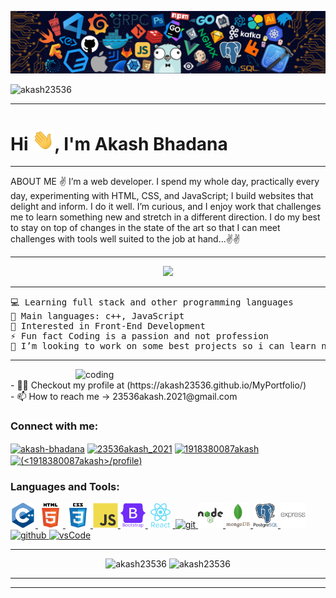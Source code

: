 <p align="center"><img src="https://raw.githubusercontent.com/KevinPatel04/KevinPatel04/master/header.png"></p>
<p align="left"> <img src="https://komarev.com/ghpvc/?username=akash23536&label=Profile%20views&color=0e75b6&style=flat" alt="akash23536" /> </p>
<hr>
<h1 align="left">Hi <img width="35" src="https://github.com/1999AZZAR/1999AZZAR/blob/main/resources/img/waving.gif">, I'm Akash Bhadana</h1>
<hr>
 ABOUT ME ✌ 
 I’m a web developer. I spend my whole day, practically every day, experimenting with HTML, CSS, and JavaScript; I build websites that delight and inform. I do it well. I’m curious, and I enjoy work that challenges me to learn something new and stretch in a different direction. I do my best to stay on top of changes in the state of the art so that I can meet challenges with tools well suited to the job at hand...✌✌ 
<hr>
<p align="center">	
<img src="https://readme-typing-svg.herokuapp.com?lines=नमस्ते;Hello;ਸਤ+ਸ੍ਰੀ+ਅਕਾਲ;Bonjour;こんにちは;Hola;안녕하세요&center=true&width=380&height=45">    
</p>
<hr>
<pre>
💻 Learning full stack and other programming languages
🌟 Main languages: c++, JavaScript
🚩 Interested in Front-End Development
⚡ Fun fact Coding is a passion and not profession
👯 I’m looking to work on some best projects so i can learn new skills
</pre>

<hr>
<img align="right" alt="coding" width="400" src ="https://user-images.githubusercontent.com/55389276/140866485-8fb1c876-9a8f-4d6a-98dc-08c4981eaf70.gif"><br>
- 👨‍💻 Checkout my profile at (https://akash23536.github.io/MyPortfolio/) <br>
- 📫 How to reach me ->  23536akash.2021@gmail.com


<h3 align="left">Connect with me:</h3>
<p align="left">
<a href="https://linkedin.com/in/akash-bhadana" target="blank"><img align="center" src="https://raw.githubusercontent.com/rahuldkjain/github-profile-readme-generator/master/src/images/icons/Social/linked-in-alt.svg" alt="akash-bhadana" height="30" width="40" /></a>
<a href="https://www.hackerrank.com/23536akash_2021" target="blank"><img align="center" src="https://raw.githubusercontent.com/rahuldkjain/github-profile-readme-generator/master/src/images/icons/Social/hackerrank.svg" alt="23536akash_2021" height="30" width="40" /></a>
<a href="https://www.leetcode.com/1918380087akash" target="blank"><img align="center" src="https://raw.githubusercontent.com/rahuldkjain/github-profile-readme-generator/master/src/images/icons/Social/leet-code.svg" alt="1918380087akash" height="30" width="40" /></a>
<a href="https://auth.geeksforgeeks.org/user/1918380087akash" target="blank"><img align="center" src="https://raw.githubusercontent.com/rahuldkjain/github-profile-readme-generator/master/src/images/icons/Social/geeks-for-geeks.svg" alt="(<1918380087akash>/profile)" height="30" width="40" /></a>
</p>
<h3 align="left">Languages and Tools:</h3>
<p align="left"> 
<a href="https://linkedin.com/in/akash-bhadana" target="_blank" rel="noreferrer"> <img src="https://raw.githubusercontent.com/devicons/devicon/master/icons/cplusplus/cplusplus-original.svg" alt="cplusplus" width="40" height="40"/> </a>
<a href="https://www.w3.org/html/" target="_blank" rel="noreferrer"> <img src="https://raw.githubusercontent.com/devicons/devicon/master/icons/html5/html5-original-wordmark.svg" alt="html5" width="40" height="40"/> </a>
<a href="https://www.w3.org/css/" target="_blank" rel="noreferrer"> <img src="https://raw.githubusercontent.com/devicons/devicon/master/icons/css3/css3-original-wordmark.svg" alt="css3" width="40" height="40"/> </a>
<a href="https://developer.mozilla.org/en-US/docs/Web/JavaScript" target="_blank" rel="noreferrer"> <img src="https://raw.githubusercontent.com/devicons/devicon/master/icons/javascript/javascript-original.svg" alt="javascript" width="40" height="40"/> </a>
<a href="https://getbootstrap.com" target="_blank" rel="noreferrer"> <img src="https://raw.githubusercontent.com/devicons/devicon/master/icons/bootstrap/bootstrap-plain-wordmark.svg" alt="bootstrap" width="40" height="40"/> </a>
<a href="https://reactjs.org/" target="_blank" rel="noreferrer"> <img src="https://raw.githubusercontent.com/devicons/devicon/master/icons/react/react-original-wordmark.svg" alt="react" width="40" height="40"/> </a>
<a href="https://git-scm.com/" target="_blank" rel="noreferrer"> <img src="https://www.vectorlogo.zone/logos/git-scm/git-scm-icon.svg" alt="git" width="40" height="40"/> </a> 
<a href="https://nodejs.org" target="_blank" rel="noreferrer"> <img src="https://raw.githubusercontent.com/devicons/devicon/master/icons/nodejs/nodejs-original-wordmark.svg" alt="nodejs" width="40" height="40"/> </a> 
<a href="https://www.mongodb.com/" target="_blank" rel="noreferrer"> <img src="https://raw.githubusercontent.com/devicons/devicon/master/icons/mongodb/mongodb-original-wordmark.svg" alt="mongodb" width="40" height="40"/> </a> 
<a href="https://www.postgresql.org" target="_blank" rel="noreferrer"> <img src="https://raw.githubusercontent.com/devicons/devicon/master/icons/postgresql/postgresql-original-wordmark.svg" alt="postgresql" width="40" height="40"/> </a>
<a href="https://expressjs.com" target="_blank" rel="noreferrer"> <img src="https://raw.githubusercontent.com/devicons/devicon/master/icons/express/express-original-wordmark.svg" alt="express" width="40" height="40"/> </a>	
<a href="https://github.com/Akash23536" target="_blank"> <img src="https://img.shields.io/badge/github-181717.svg?style=for-the-badge&logo=github&logoColor=white" alt="github" /> </a>
<a href="https://linkedin.com/in/akash-bhadana" target="_blank"> <img src="https://img.shields.io/badge/vscode-007ACC.svg?style=for-the-badge&logo=visualstudiocode&logoColor=white" alt="vsCode"/> </a>
</p>
<hr>
 
<p align="center" ><img  src="https://github-readme-stats.vercel.app/api?username=akash23536&show_icons=true&theme=radical" alt="akash23536" />
	<img src="https://github-readme-streak-stats.herokuapp.com/?user=akash23536&theme=radical" alt="akash23536" /></p>
<hr>

 <hr>







<!---
nithintejesh/nithintejesh is a ✨ special ✨ repository because its `README.md` (this file) appears on your GitHub profile.
You can click the Preview link to take a look at your changes.
--->
